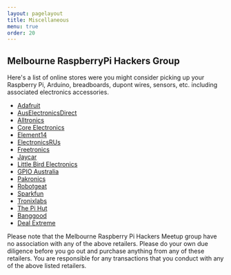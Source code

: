 ```yaml
---
layout: pagelayout
title: Miscellaneous 
menu: true
order: 20
---
```


## Melbourne RaspberryPi Hackers Group

Here's a list of online stores were you might consider picking up your Raspberry Pi, Arduino, breadboards, dupont wires, sensors, etc. including associated electronics accessories. 

* [Adafruit](https://www.adafruit.com)
* [AusElectronicsDirect](http://www.auselectronicsdirect.com.au)
* [Alltronics](http://www.alltronics.com.au)
* [Core Electronics](http://www.core-electronics.com.au)
* [Element14](http://au.element14.com/buy-rapsberry-pi)
* [ElectronicsRUs](http://www.electronicsrus.com.au)
* [Freetronics](http://www.freetronics.com.au)
* [Jaycar](https://www.jaycar.com.au)
* [Little Bird Electronics](http://littlebirdelectronics.com.au)
* [GPIO Australia](http://www.buyaraspberrypi.com.au)
* [Pakronics](http://www.pakronics.com.au)
* [Robotgeat](http://robotgear.com.au)
* [Sparkfun](http://www.sparkfun.com)
* [Tronixlabs](http://tronixlabs.com.au)
* [The Pi Hut](http://www.thepihut.com.au)
* [Banggood](http://www.banggood.com)
* [Deal Extreme](http://www.dx.com)

Please note that the Melbourne Raspberry Pi Hackers Meetup group have no association with any of the above retailers. Please do your own due diligence before you go out and purchase anything from any of these retailers. You are responsible for any transactions that you conduct with any of the above listed retailers.  
